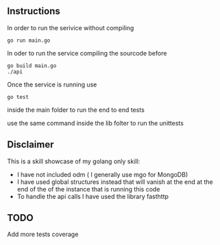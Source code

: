 ## Instructions

In order to run the serivice without compiling
```
go run main.go
```
In oder to run the service compiling the sourcode before
```
go build main.go
./api
```
Once the service is running use 
```
go test
```
inside the main folder to run the end to end tests

use the same command inside the lib folter
to run the unittests


## Disclaimer

This is a skill showcase of my golang only skill:
 - I have not included odm ( I generally use mgo for MongoDB)
 - I have used global structures instead that will vanish at the end at the end of the
   of the instance that is running this code
 - To handle the api calls I have used the library fasthttp
 
 ## TODO
 
 Add more tests coverage

